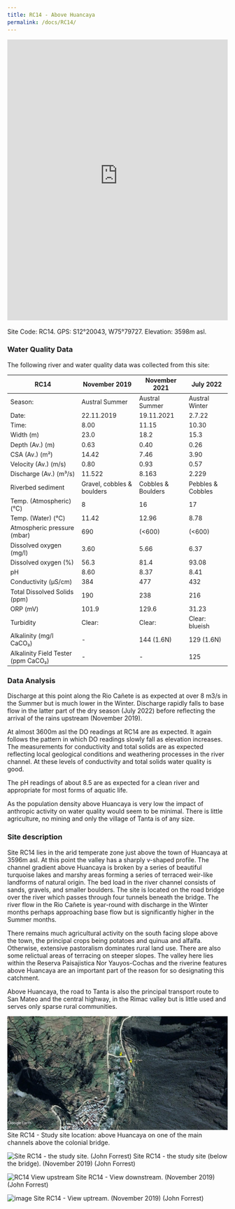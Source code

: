 ```yaml
---
title: RC14 - Above Huancaya
permalink: /docs/RC14/
---
```


<iframe width="100%" height="640" allowfullscreen style="border-style:none;" src="https://cavep-undc-hosting.netlify.com/sites/RC14/app-files/"></iframe>

Site Code: RC14.  GPS: S12°20043, W75°79727. Elevation: 3598m asl.


### Water Quality Data

The following river and water quality data was collected from this site:

|     RC14                                   |     November 2019                 |     November 2021         |     July 2022                         |
|--------------------------------------------|-----------------------------------|---------------------------|---------------------------------------|
|     Season:                                |     Austral Summer                |     Austral Summer        |     Austral Winter                    |
|     Date:                                  |     22.11.2019                    |     19.11.2021            |     2.7.22                            |
|     Time:                                  |     8.00                          |     11.15                 |     10.30                             |
|     Width (m)                              |     23.0                          |     18.2                  |     15.3                              |
|     Depth (Av.) (m)                        |     0.63                          |     0.40                  |     0.26                              |
|     CSA (Av.) (m²)                         |     14.42                         |     7.46                  |     3.90                              |
|     Velocity (Av.) (m/s)                   |     0.80                          |     0.93                  |     0.57                              |
|     Discharge (Av.) (m³/s)                 |     11.522                        |     8.163                 |     2.229                             |
|     Riverbed sediment                      |     Gravel, cobbles & boulders    |     Cobbles & Boulders    |     Pebbles & Cobbles                 |
|     Temp. (Atmospheric) (°C)               |     8                             |     16                    |     17                                |
|     Temp. (Water) (°C)                     |     11.42                         |     12.96                 |     8.78                              |
|     Atmospheric pressure (mbar)            |     690                           |     (<600)                |     (<600)                            |
|     Dissolved oxygen (mg/l)                |     3.60                          |     5.66                  |     6.37                              |
|     Dissolved oxygen (%)                   |     56.3                          |     81.4                  |     93.08                             |
|     pH                                     |     8.60                          |     8.37                  |     8.41                              |
|     Conductivity (µS/cm)                   |     384                           |     477                   |     432                               |
|     Total Dissolved Solids (ppm)           |     190                           |     238                   |     216                               |
|     ORP (mV)                               |     101.9                         |     129.6                 |     31.23                             |
|     Turbidity                              |     Clear:                        |     Clear:                |     Clear: blueish                    |
|     Alkalinity (mg/l CaCO₃)                |     -                             |     144 (1.6N)            |     129 (1.6N)                        |
|     Alkalinity Field Tester (ppm CaCO₃)    |     -                             |     -                     |     125                               |



### Data Analysis
Discharge at this point along the Rio Cañete is as expected at over 8 m3/s in the Summer but is much lower in the Winter. Discharge rapidly falls to base flow in the latter part of the dry season (July 2022) before reflecting the arrival of the rains upstream (November 2019).                                                                            

At almost 3600m asl the DO readings at RC14 are as expected. It again follows the pattern in which DO readings slowly fall as elevation increases. The measurements for conductivity and total solids are as expected reflecting local geological conditions and weathering processes in the river channel. At these levels of conductivity and total solids water quality is good. 

The pH readings of about 8.5 are as expected for a clean river and appropriate for most forms of aquatic life.

As the population density above Huancaya is very low the impact of anthropic activity on water quality would seem to be minimal. There is little agriculture, no mining and only the village of Tanta is of any size.


### Site description
Site RC14 lies in the arid temperate zone just above the town of Huancaya at 3596m asl. At this point the valley has a sharply v-shaped profile. The channel gradient above Huancaya is broken by a series of beautiful turquoise lakes and marshy areas forming a series of terraced weir-like landforms of natural origin. The bed load in the river channel consists of sands, gravels, and smaller boulders. 
The site is located on the road bridge over the river which passes through four tunnels beneath the bridge. The river flow in the Rio Cañete is year-round with discharge in the Winter months perhaps approaching base flow but is significantly higher in the Summer months.

There remains much agricultural activity on the south facing slope above the town, the principal crops being potatoes and quinua and alfalfa. Otherwise, extensive pastoralism dominates rural land use. There are also some relictual areas of terracing on steeper slopes. The valley here lies within the Reserva Paisajistica Nor Yauyos-Cochas and the riverine features above Huancaya are an important part of the reason for so designating this catchment. 

Above Huancaya, the road to Tanta is also the principal transport route to San Mateo and the central highway, in the Rimac valley but is little used and serves only sparse rural communities.


![RC14 View upstream](/assets/SiteDescriptions/RC14/RC14Huancaya.jpg)
Site RC14 - Study site location: above Huancaya on one of the main channels above the colonial bridge.


![Site RC14 - the study site. (John Forrest)](/assets/SiteDescriptions/RC14/RC14Site.jpg)
Site RC14 - the study site (below the bridge).  (November 2019) (John Forrest)


![RC14 View upstream](/assets/SiteDescriptions/RC14/RC14Viewupstream.jpg)
Site RC14 - View downstream.  (November 2019) (John Forrest)


![image](/assets/SiteDescriptions/RC14/RC14Viewdownstream.jpg)
Site RC14 - View uptream.  (November 2019) (John Forrest)


